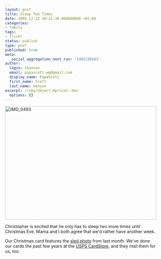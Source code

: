 ```yaml
---
layout: post
title: Sleep Two Times
date: 2005-12-22 10:22:30.000000000 +01:00
categories:
- family
tags:
- flickr
status: publish
type: post
published: true
meta:
  _social_aggregation_next_run: '1392139143'
author:
  login: shanson
  email: papascott-wp@gmail.com
  display_name: PapaScott
  first_name: Scott
  last_name: Hanson
excerpt: !ruby/object:Hpricot::Doc
  options: {}
---
```

<p><a href="http://www.flickr.com/photos/papascott/76172400/" title="Sleep Two Times"><img src="https://static.flickr.com/40/76172400_1cb29b539b.jpg" width="500" height="375" alt="IMG_0493" /></a></p>
<p>Christopher is excited that he only has to sleep two more times until Christmas Eve. Mama and I both agree that we'd rather have another week.</p>
<p>Our Christmas card features the <a href="https://www.papascott.de/archives/2005/11/26/snow-day/" title="PapaScott &raquo; Blog Archive &raquo; Snow Day">sled photo</a> from last month. We've done our cards the past few years at the <a href="http://www.cardstore.com/asp/usps/">USPS CardStore</a>, and they mail them for us, too.</p>
